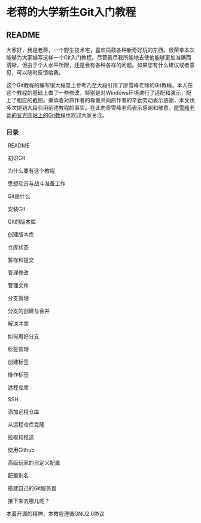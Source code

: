 # 老蒋的大学新生Git入门教程

## README



​	大家好，我是老蒋，一个野生技术宅，喜欢捣鼓各种新奇好玩的东西。很荣幸本次能够为大家编写这样一个Git入门教程。尽管我尽我所能地去使他能够更加准确而清晰，但由于个人水平所限，还是会有各种各样的问题。如果您有什么建议或者意见，可以随时反馈给我。

​	这个Git教程的编写很大程度上参考乃至大段引用了廖雪峰老师的Git教程。本人在这个教程的基础上做了一些修改，特别是对Windows环境进行了适配和演示，配上了相应的截图。秉承着对原作者的尊重并向原作者的辛勤劳动表示感谢，本文也多次提到大段引用前述教程的事实。在此向廖雪峰老师表示感谢和敬意。[廖雪峰老师的官方网站上的Git教程](https://www.liaoxuefeng.com/wiki/896043488029600)也欢迎大家关注。

### 目录

​	README

​	初识Git

​		为什么要有这个教程

​		思想动员与战斗准备工作

​		Git是什么

​		安装GIt

​	GIt的版本库

​		创建版本库

​		仓库状态

​		暂存和提交

​		管理修改

​		管理文件

​	分支管理

​		分支的创建与合并

​		解决冲突

​		如何用好分支

​	标签管理

​		创建标签

​		操作标签

​	远程仓库

​		SSH

​		添加远程仓库

​		从远程仓库克隆

​		拉取和推送

​	使用Github

​	高级玩家的自定义配置

​		配置别名

​		搭建自己的Git服务器

​	接下来去哪儿呢？



本着开源的精神，本教程遵循GNU2.0协议